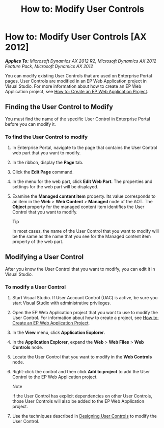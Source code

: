 ﻿---
title: 'How to: Modify User Controls'
TOCTitle: 'How to: Modify User Controls'
ms:assetid: b77519fd-a4bb-4283-a76a-ec066a471658
ms:mtpsurl: https://msdn.microsoft.com/en-us/library/Cc574069(v=AX.60)
ms:contentKeyID: 28119479
ms.date: 11/07/2012
mtps_version: v=AX.60
---

# How to: Modify User Controls [AX 2012]


_**Applies To:** Microsoft Dynamics AX 2012 R2, Microsoft Dynamics AX 2012 Feature Pack, Microsoft Dynamics AX 2012_

You can modify existing User Controls that are used on Enterprise Portal pages. User Controls are modified in an EP Web Application project in Visual Studio. For more information about how to create an EP Web Application project, see [How to: Create an EP Web Application Project](how-to-create-an-ep-web-application-project.md).

## Finding the User Control to Modify

You must find the name of the specific User Control in Enterprise Portal before you can modify it.

### To find the User Control to modify

1.  In Enterprise Portal, navigate to the page that contains the User Control web part that you want to modify.

2.  In the ribbon, display the **Page** tab.

3.  Click the **Edit Page** command.

4.  In the menu for the web part, click **Edit Web Part**. The properties and settings for the web part will be displayed.

5.  Examine the **Managed content item** property. Its value corresponds to an item in the **Web** \> **Web Content** \> **Managed** node of the AOT. The **Object** property for the managed content item identifies the User Control that you want to modify.
    

    > [!TIP]
    > <P>In most cases, the name of the User Control that you want to modify will be the same as the name that you see for the Managed content item property of the web part.</P>



## Modifying a User Control

After you know the User Control that you want to modify, you can edit it in Visual Studio.

### To modify a User Control

1.  Start Visual Studio. If User Account Control (UAC) is active, be sure you start Visual Studio with administrative privileges.

2.  Open the EP Web Application project that you want to use to modify the User Control. For information about how to create a project, see [How to: Create an EP Web Application Project](how-to-create-an-ep-web-application-project.md).

3.  In the **View** menu, click **Application Explorer**.

4.  In the **Application Explorer**, expand the **Web** \> **Web Files** \> **Web Controls** node.

5.  Locate the User Control that you want to modify in the **Web Controls** node.

6.  Right-click the control and then click **Add to project** to add the User Control to the EP Web Application project.
    

    > [!NOTE]
    > <P>If the User Control has explicit dependencies on other User Controls, those User Controls will also be added to the EP Web Application project.</P>



7.  Use the techniques described in [Designing User Controls](designing-user-controls.md) to modify the User Control.

